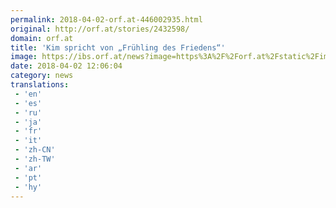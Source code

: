 ```yaml
---
permalink: 2018-04-02-orf.at-446002935.html
original: http://orf.at/stories/2432598/
domain: orf.at
title: 'Kim spricht von „Frühling des Friedens“'
image: https://ibs.orf.at/news?image=https%3A%2F%2Forf.at%2Fstatic%2Fimages%2Fsite%2Fnews%2F20180414%2Fnordkorea_fruehling_frieden_pure_ap.4811233.jpg
date: 2018-04-02 12:06:04
category: news
translations: 
 - 'en'
 - 'es'
 - 'ru'
 - 'ja'
 - 'fr'
 - 'it'
 - 'zh-CN'
 - 'zh-TW'
 - 'ar'
 - 'pt'
 - 'hy'
---
```


